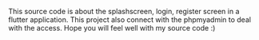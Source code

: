This source code is about the splashscreen, login, register screen in a flutter application. This project also connect with the phpmyadmin to deal with the access. Hope you will feel well with my source code :)
